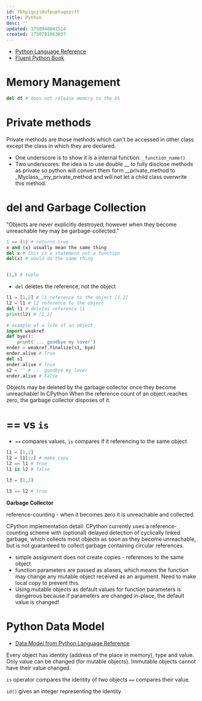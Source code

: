 ```yaml
---
id: 7khpigcji0ufpuptuqozcft
title: Python
desc: ''
updated: 1750948041514
created: 1750781063837
---
```


- [Python Language Reference](https://docs.python.org/3/reference/datamodel.html)
- [Fluent Python Book](https://elmoukrie.com/wp-content/uploads/2022/05/luciano-ramalho-fluent-python_-clear-concise-and-effective-programming-oreilly-media-2022.pdf)


# Memory Management
```python
del df # does not release memory to the OS
```


# Private methods
Private methods are those methods which can't be accessed in other class except the class in which they are declared.

- One underscore is to show it is a internal function: `_function_name()`
- Two underscores: the idea is to use double __ to fully disclose methods as private so python will convert them form __private_method to _Myclass__my_private_method and will not let a child class overwrite this method. 

# del and Garbage Collection

"Objects are never explicitly destroyed; however when they become unreachable hey may be garbage-collected."

```python
1 == (1) # returns true
x and (x) usually mean the same thing
del x # this is a statement not a function
del(x) # would do the same thing


(1,) # tuple
```

- `del` deletes the reference, not the object
```python
l1 = [1,2] # l1 reference to the object [1,2]
l2 = l1 # l2 reference to the object
del l1 # deletes reference l1
print(l2) # [1,2]
```

```python
# example of a life of an object
import weakref
def bye():
    print('... goodbye my lover')
ender = weakref.finalize(s1, bye)
ender.alive # True
del s1
ender.alive # True
s2 = '' # ... goodbye my lover
ender.alive # False
```

Objects may be deleted by the garbage collector once they become unreachable! In CPython When the reference count of an object reaches zero, the garbage collector disposes of it. 

# == vs `is`

- `==` compares values, `is` compares if it referencing to the same object

```python
l1 = [1,2]
l2 = l1[::] # make copy
l2 == l1 # true
l1 is l2 # false

l3 = [1,2]

l3 == l2 # true
```


**Garbage Collector**

reference-counting - when it becomes zero it is unreachable and collected.

CPython implementation detail: CPython currently uses a reference-counting scheme with (optional) delayed detection of cyclically linked garbage, which collects most objects as soon as they become unreachable,
but is not guaranteed to collect garbage containing circular references.


- simple assignment does not create copies - references to the same object
- function parameters are passed as aliases, which means the function may change any mutable object received as an argument. Need to make local copy to prevent this.
- Using mutable objects as default values for function parameters is dangerous because if parameters are changed in-place, the default value is changed!

# Python Data Model

- [Data Model from Python Language Reference](https://docs.python.org/3/reference/datamodel.html)


Every object has identity (address of the place in memory), type and value. Only value can be changed (for mutable objects). Immutable objects cannot have their value changed.

`is` operator compares the identity of two objects `==` compares their value.

`id()` gives an integer representing the identity

